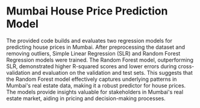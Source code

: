 # Mumbai House Price Prediction Model
The provided code builds and evaluates two regression models for predicting house prices in Mumbai. After preprocessing the dataset and removing outliers, Simple Linear Regression (SLR) and Random Forest Regression models were trained. The Random Forest model, outperforming SLR, demonstrated higher R-squared scores and lower errors during cross-validation and evaluation on the validation and test sets. This suggests that the Random Forest model effectively captures underlying patterns in Mumbai's real estate data, making it a robust predictor for house prices. The models provide insights valuable for stakeholders in Mumbai's real estate market, aiding in pricing and decision-making processes.

